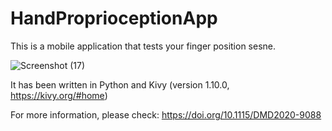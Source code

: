 # HandProprioceptionApp

This is a mobile application that tests your finger position sesne.

![Screenshot (17)](https://user-images.githubusercontent.com/8701529/70078003-87d85b80-15c7-11ea-9b25-e05358c60380.png)

It has been written in Python and Kivy (version 1.10.0, https://kivy.org/#home)

For more information, please check: https://doi.org/10.1115/DMD2020-9088
